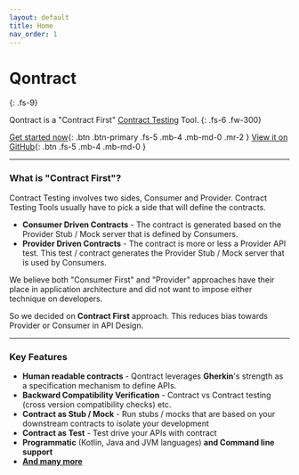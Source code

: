 ```yaml
---
layout: default
title: Home
nav_order: 1
---
```

# Qontract
{: .fs-9}

Qontract is a "Contract First" [Contract Testing](/contract_testing.html) Tool.
{: .fs-6 .fw-300}

[Get started now](/documentation/getting_started.html){: .btn .btn-primary .fs-5 .mb-4 .mb-md-0 .mr-2 } [View it on GitHub](//github.com/qontract/qontract){: .btn .fs-5 .mb-4 .mb-md-0 }

---

### What is "Contract First"?
Contract Testing involves two sides, Consumer and Provider. Contract Testing Tools usually have to pick a side that will define the contracts.
* **Consumer Driven Contracts** - The contract is generated based on the Provider Stub / Mock server that is defined by Consumers.
* **Provider Driven Contracts** - The contract is more or less a Provider API test. This test / contract generates the Provider Stub / Mock server that is used by Consumers.

We believe both "Consumer First" and "Provider" approaches have their place in application architecture and did not want to impose either technique on developers.

So we decided on **Contract First** approach. This reduces bias towards Provider or Consumer in API Design.

---
### Key Features

* **Human readable contracts** - Qontract leverages **Gherkin**'s strength as a specification mechanism to define APIs.
* **Backward Compatibility Verification** - Contract vs Contract testing (cross version compatibility checks) etc.
* **Contract as Stub / Mock** - Run stubs / mocks that are based on your downstream contracts to isolate your development
* **Contract as Test** - Test drive your APIs with contract
* **Programmatic** (Kotlin, Java and JVM languages) **and Command line support**
* [**And many more**](/features.html)

